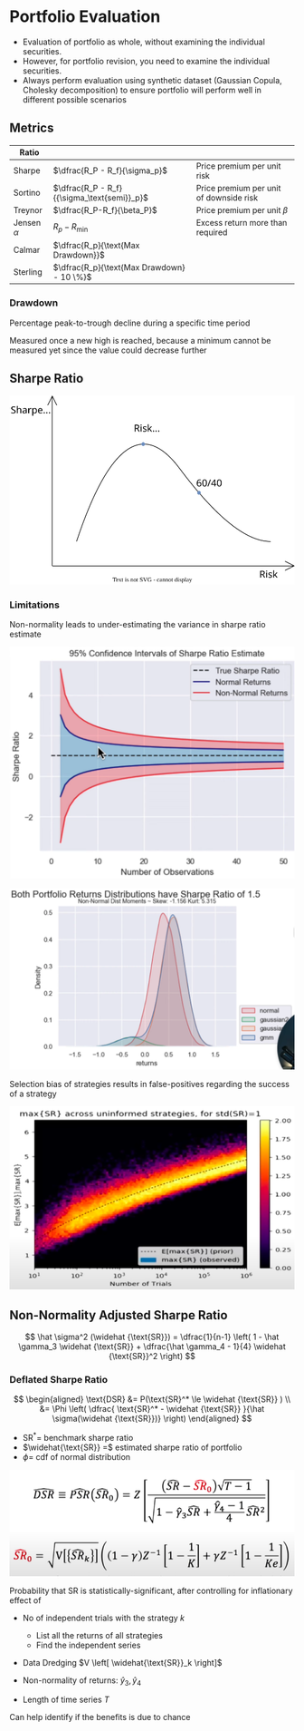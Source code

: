 # Portfolio Evaluation

- Evaluation of portfolio as whole, without examining the individual securities.
- However, for portfolio revision, you need to examine the individual securities.
- Always perform evaluation using synthetic dataset (Gaussian Copula, Cholesky decomposition) to ensure portfolio will perform well in different possible scenarios

## Metrics

| Ratio           |                                             |                                         |
| --------------- | ------------------------------------------- | --------------------------------------- |
| Sharpe          | $\dfrac{R_P - R_f}{\sigma_p}$               | Price premium per unit risk             |
| Sortino         | $\dfrac{R_P - R_f}{{\sigma_\text{semi}}_p}$ | Price premium per unit of downside risk |
| Treynor         | $\dfrac{R_P-R_f}{\beta_P}$                  | Price premium per unit $\beta$          |
| Jensen $\alpha$ | $R_p - R_\min$                              | Excess return more than required        |
| Calmar          | $\dfrac{R_p}{\text{Max Drawdown}}$          |                                         |
| Sterling        | $\dfrac{R_p}{\text{Max Drawdown} - 10 \%}$  |                                         |

### Drawdown

Percentage peak-to-trough decline during a specific time period

Measured once a new high is reached, because a minimum cannot be measured yet since the value could decrease further

## Sharpe Ratio

![sharpe_ratio](assets/sharpe_ratio.svg)

### Limitations

Non-normality leads to under-estimating the variance in sharpe ratio estimate

![](assets/sharpe_ratio_non_normality.png)

![](assets/sharpe_ratio_non_normality-1.png)

Selection bias of strategies results in false-positives regarding the success of a strategy

![image-20240312125247782](assets/image-20240312125247782.png)

## Non-Normality Adjusted Sharpe Ratio

$$
\hat \sigma^2 (\widehat {\text{SR}})
= \dfrac{1}{n-1}
\left(
1 - \hat \gamma_3 \widehat {\text{SR}} + \dfrac{\hat \gamma_4 - 1}{4} \widehat {\text{SR}}^2
\right)
$$

### Deflated Sharpe Ratio

$$
\begin{aligned}
\text{DSR}
&= P(\text{SR}^* \le \widehat {\text{SR}} ) \\
&= \Phi \left( \dfrac{ \text{SR}^* - \widehat {\text{SR}} }{\hat \sigma(\widehat {\text{SR}})} \right)
\end{aligned}
$$

- $\text{SR}^* =$ benchmark sharpe ratio
- $\widehat{\text{SR}} =$ estimated sharpe ratio of portfolio
- $\phi=$ cdf of normal distribution

![image-20240312124816425](assets/image-20240312124816425.png)

Probability that SR is statistically-significant, after controlling for inflationary effect of

- No of independent trials with the strategy $k$
  - List all the returns of all strategies
  - Find the independent series

- Data Dredging $V \left[ \widehat{\text{SR}}_k \right]$
- Non-normality of returns: $\hat y_3, \hat y_4$
- Length of time series $T$

Can help identify if the benefits is due to chance
